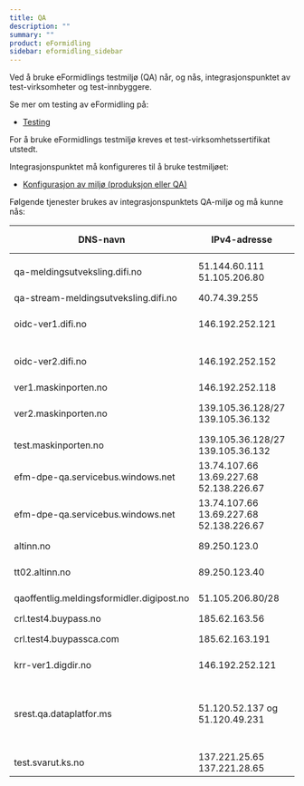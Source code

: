 ```yaml
---
title: QA
description: ""
summary: ""
product: eFormidling
sidebar: eformidling_sidebar
---
```


Ved å bruke eFormidlings testmiljø (QA) når, og nås, integrasjonspunktet av test-virksomheter og test-innbyggere.

Se mer om testing av eFormidling på:

- [Testing](../Testing/)

For å bruke eFormidlings testmiljø kreves et test-virksomhetssertifikat utstedt.

Integrasjonspunktet må konfigureres til å bruke testmiljøet:

- [Konfigurasjon av miljø (produksjon eller QA)](../installasjon/installasjon#miljø-produksjon-eller-qa)

Følgende tjenester brukes av integrasjonspunktets QA-miljø og må kunne nås:

| DNS-navn                                  | IPv4-adresse                                        | Port  | Tjeneste | Beskrivelse                                                                              | Inn-/utgående trafikk |
|-------------------------------------------|-----------------------------------------------------|-------|----------|------------------------------------------------------------------------------------------|-----------------------|
| qa-meldingsutveksling.difi.no             | 51.144.60.111 <br/> 51.105.206.80                   | 443   | Alle     | eFormidling, diverse tjenester, adresseoppslag m.m.                                      | utgående              |
| qa-stream-meldingsutveksling.difi.no      | 40.74.39.255                                        | 443   | Alle     | eFormidling, logging                                                                     | utgående              |
| oidc-ver1.difi.no                         | 146.192.252.121                                     | 443   | Alle     | ID-porten oidc-provider, verifikasjon 1-miljøet                                          | utgående              |
| oidc-ver2.difi.no                         | 146.192.252.152                                     | 443   | Alle     | ID-porten oidc-provider, verifikasjon 2-miljøet                                          | utgående              |
| ver1.maskinporten.no                      | 146.192.252.118                                     | 443   | Alle     | Maskinporten                                                                             | utgående              |
| ver2.maskinporten.no                      | 139.105.36.128/27 <br/> 139.105.36.132              | 443   | Alle     | Maskinporten, ny adresse f.o.m ca 01.09.2022                                             | utgående              |
| test.maskinporten.no                      | 139.105.36.128/27 <br/> 139.105.36.132              | 443   | Alle     | Maskinporten                                                                             | utgående              |
| efm-dpe-qa.servicebus.windows.net         | 13.74.107.66 <br/> 13.69.227.68 <br/> 52.138.226.67 | 443   | DPE      | Azure Service Bus, HTTP/REST API                                                         | utgående              |
| efm-dpe-qa.servicebus.windows.net         | 13.74.107.66 <br/> 13.69.227.68 <br/> 52.138.226.67 | 5671  | DPE      | Azure Service Bus, AMQP med TLS                                                          | utgående              |
| altinn.no                                 | 89.250.123.0                                        | 443   | DPO      | Altinn formidlingstjeneste                                                               | utgående              |
| tt02.altinn.no                            | 89.250.123.40                                       | 443   | DPV      | Altinn formidlingstjeneste                                                               | utgående              |
| qaoffentlig.meldingsformidler.digipost.no | 51.105.206.80/28                                    | 443   | DPI      | Meldingsformidler for DPI-meldinger                                                      | utgående              |
| crl.test4.buypass.no | 185.62.163.56                                    | 80   | DPI      | Buypass CRL-liste                                                      | utgående              |
| crl.test4.buypassca.com | 185.62.163.191                                    | 80   | DPI      | Buypass CRL-liste SEID 2.0                                                     | utgående              |
| krr-ver1.digdir.no | 146.192.252.121                                    | 443   | DPI      | Kontakt-og reservasjonsregisteret                                                     | utgående              |
| srest.qa.dataplatfor.ms                   | 51.120.52.137 og 51.120.49.231                                       | 443   | DPI      | For ny transportinfrastruktur i Digital postkasse, rest-endepunkt aksesspunkt i hjørne 2 | utgående              |
| test.svarut.ks.no                         | 137.221.25.65 <br/> 137.221.28.65                   | 443   | DPF      | KS SvarUt og SvarInn                                                                     | utgående              |
